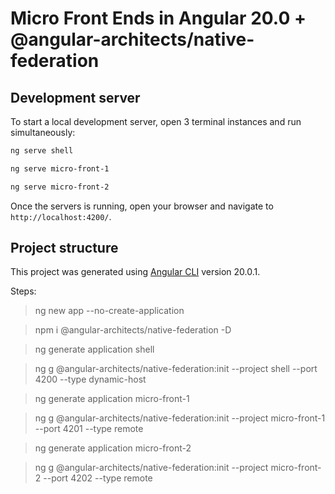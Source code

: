 # Micro Front Ends in Angular 20.0 + @angular-architects/native-federation

## Development server

To start a local development server, open 3 terminal instances and run simultaneously:

```bash
ng serve shell
```
```bash
ng serve micro-front-1
```
```bash
ng serve micro-front-2
```

Once the servers is running, open your browser and navigate to `http://localhost:4200/`.


## Project structure

This project was generated using [Angular CLI](https://github.com/angular/angular-cli) version 20.0.1.

Steps:

> ng new app --no-create-application

> npm i @angular-architects/native-federation -D

> ng generate application shell

> ng g @angular-architects/native-federation:init --project shell --port 4200 --type dynamic-host

> ng generate application micro-front-1

> ng g @angular-architects/native-federation:init --project micro-front-1 --port 4201 --type remote

> ng generate application micro-front-2

> ng g @angular-architects/native-federation:init --project micro-front-2 --port 4202 --type remote
